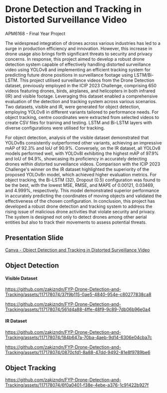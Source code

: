 
# Drone Detection and Tracking in Distorted Surveillance Video

APM6168 - Final Year Project

The widespread integration of drones across various industries has led to a surge in production efficiency and innovation. However, this increase in drone usage also brings forth significant threats to security and privacy concerns. In response, this project aimed to develop a robust drone detection system capable of effectively handling distorted surveillance video using YOLOv8 and implementing an efficient tracking system for predicting future drone positions in surveillance footage using LSTM/Bi-LSTM. This project utilised surveillance videos from the Drone Detection dataset, previously employed in the ICIP 2023 Challenge, comprising 650 videos featuring drones, birds, airplanes, and helicopters in both infrared (IR) and visible footage. Leveraging this dataset enabled a comprehensive evaluation of the detection and tracking system across various scenarios. Two datasets, visible and IR, were generated for object detection, employing YOLOv8 in different variants tailored to performance needs. For object tracking, centre coordinates were extracted from selected videos to create CSV files for training and testing. LSTM and Bi-LSTM layers with diverse configurations were utilised for tracking.

For object detection, analysis of the visible dataset demonstrated that YOLOv8s consistently outperformed other variants, achieving an impressive mAP of 92.3% and IoU of 90.9%. Conversely, on the IR dataset, all YOLOv8 models performed well, with YOLOv8l exhibiting the highest mAP of 97.9% and IoU of 94.9%, showcasing its proficiency in accurately detecting drones within distorted surveillance videos. Comparison with the ICIP 2023 Challenge's winner on the IR dataset highlighted the superiority of the proposed YOLOv8n model, which achieved higher evaluation metrics. For object tracking, the Bi-LSTM (32), Dropout (0.5) configuration was found to be the best, with the lowest MSE, RMSE, and MAPE of 0.00121, 0.03469, and 4.999%, respectively. This model demonstrated superior performance in accurately predicting the coordinates of moving objects and validated the effectiveness of the chosen configuration. In conclusion, this project has developed a robust drone detection and tracking system to address the rising issue of malicious drone activities that violate security and privacy. The system is designed not only to detect drones among other aerial entities but also to track their movements to assess potential threats.

## Presentation Slide 
[Canva - Object Detection and Tracking in Distorted Surveillance Video]([https://zakizndn.github.io/Website_Design/](https://www.canva.com/design/DAGHnztRQ3Y/ULN1ImqI7U4MAwR8lXzcXw/edit?utm_content=DAGHnztRQ3Y&utm_campaign=designshare&utm_medium=link2&utm_source=sharebutton))

## Object Detection

#### Visible Dataset

https://github.com/zakizndn/FYP-Drone-Detection-and-Tracking/assets/117178074/37f9b115-0ae5-4840-954e-c80277838ca8

https://github.com/zakizndn/FYP-Drone-Detection-and-Tracking/assets/117178074/561d4a88-4ffe-48f9-9c89-7db06b96e0a4

#### IR Dataset

https://github.com/zakizndn/FYP-Drone-Detection-and-Tracking/assets/117178074/184b647a-70ba-4aeb-9d14-6306e04cba7c

https://github.com/zakizndn/FYP-Drone-Detection-and-Tracking/assets/117178074/0870cfd1-8a88-47dd-9492-81e8f9789be6

## Object Tracking

https://github.com/zakizndn/FYP-Drone-Detection-and-Tracking/assets/117178074/6f0a0401-f38e-4ebe-a376-1c91422b927f

